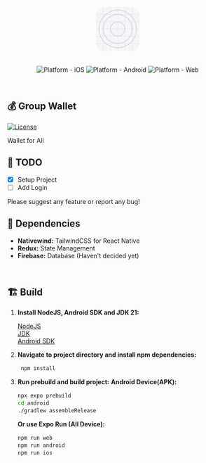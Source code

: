 <br/>
<div align="center">
<a href="https://github.com/darksky6666/group-wallet">
<img style="border-radius:20%;" class="rounded-image" src="./assets/images/icon.png" alt="Logo" width="100" height="100">
</a>
<br/><br/>

![Platform - iOS](https://img.shields.io/badge/platform-iOS-blue.svg)
![Platform - Android](https://img.shields.io/badge/platform-android-red.svg)
![Platform - Web](https://img.shields.io/badge/platform-web-green.svg)

</div>
<br/>

## 💰 Group Wallet

[![License](https://img.shields.io/badge/License-BSD_3--Clause-blue.svg)](https://opensource.org/licenses/BSD-3-Clause)

Wallet for All
<br/>

## 📝 TODO

- [x] Setup Project
- [ ] Add Login

Please suggest any feature or report any bug!
<br/>

## 🚀 Dependencies

- **Nativewind:** TailwindCSS for React Native
- **Redux:** State Management
- **Firebase:** Database (Haven't decided yet)
<br/>

## 🏗️ Build

1. **Install NodeJS, Android SDK and JDK 21:** <br/>
   
   [NodeJS](https://nodejs.org) <br />
   [JDK](https://www.azul.com/downloads/?version=java-21-lts&os=windows&architecture=x86-64-bit&package=jdk#zulu) <br />
   [Android SDK](https://docs.expo.dev/get-started/set-up-your-environment/?mode=development-build&buildEnv=local)

2. **Navigate to project directory and install npm dependencies:**
   
   ```sh
    npm install
   ```

3. **Run prebuild and build project:**
   **Android Device(APK):**
   ```sh
   npx expo prebuild
   cd android
   ./gradlew assembleRelease
   ```
   **Or use Expo Run (All Device):**
   ```sh
   npm run web
   npm run android
   npm run ios
   ```